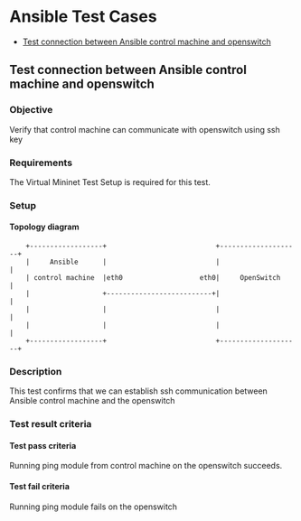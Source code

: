 # Ansible Test Cases

- [Test connection between Ansible control machine and openswitch](#test-connection-between-Ansible-control-machine-and-openswitch)

## Test connection between Ansible control machine and openswitch
### Objective
Verify that control machine can communicate with openswitch using ssh key

### Requirements
The Virtual Mininet Test Setup is required for this test.

### Setup

#### Topology diagram

```
    +------------------+                           +--------------------+
    |     Ansible      |                           |                    |
    | control machine  |eth0                   eth0|     OpenSwitch     |
    |                  +--------------------------+|                    |
    |                  |                           |                    |
    |                  |                           |                    |
    +------------------+                           +--------------------+
```

### Description
This test confirms that we can establish ssh communication between Ansible control machine and the openswitch

### Test result criteria
#### Test pass criteria
Running ping module from control machine on the openswitch succeeds.
#### Test fail criteria
Running ping module fails on the openswitch

